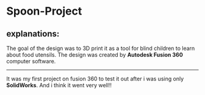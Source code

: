 # Spoon-Project

## explanations:

The goal of the design was to 3D print it as a tool for blind children to learn about food utensils.
The design was created by **Autodesk Fusion 360** computer software.

---
It was my first project on fusion 360 to test it out after i was using only **SolidWorks**.
And i think it went very well!!
